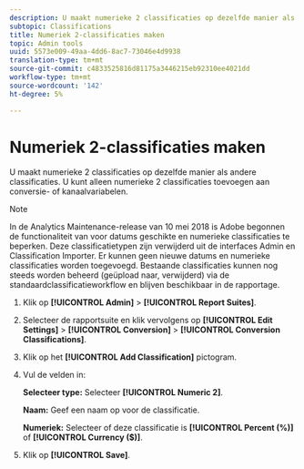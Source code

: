 ```yaml
---
description: U maakt numerieke 2 classificaties op dezelfde manier als andere classificaties. U kunt alleen numerieke 2 classificaties toevoegen aan conversie- of kanaalvariabelen.
subtopic: Classifications
title: Numeriek 2-classificaties maken
topic: Admin tools
uuid: 5573e009-49aa-4dd6-8ac7-73046e4d9938
translation-type: tm+mt
source-git-commit: c4833525816d81175a3446215eb92310ee4021dd
workflow-type: tm+mt
source-wordcount: '142'
ht-degree: 5%

---
```



# Numeriek 2-classificaties maken

U maakt numerieke 2 classificaties op dezelfde manier als andere classificaties. U kunt alleen numerieke 2 classificaties toevoegen aan conversie- of kanaalvariabelen.

>[!NOTE]
>
>In de Analytics Maintenance-release van 10 mei 2018 is Adobe begonnen de functionaliteit van voor datums geschikte en numerieke classificaties te beperken. Deze classificatietypen zijn verwijderd uit de interfaces Admin en Classification Importer. Er kunnen geen nieuwe datums en numerieke classificaties worden toegevoegd. Bestaande classificaties kunnen nog steeds worden beheerd (geüpload naar, verwijderd) via de standaardclassificatieworkflow en blijven beschikbaar in de rapportage.

1. Klik op **[!UICONTROL Admin]** > **[!UICONTROL Report Suites]**.
1. Selecteer de rapportsuite en klik vervolgens op **[!UICONTROL Edit Settings]** > **[!UICONTROL Conversion]** > **[!UICONTROL Conversion Classifications]**.
1. Klik op het **[!UICONTROL Add Classification]** pictogram.
1. Vul de velden in:

   **Selecteer type:** Selecteer **[!UICONTROL Numeric 2]**.

   **Naam:** Geef een naam op voor de classificatie.

   **Numeriek:** Selecteer of deze classificatie is **[!UICONTROL Percent (%)]** of **[!UICONTROL Currency ($)]**.

1. Klik op **[!UICONTROL Save]**.
